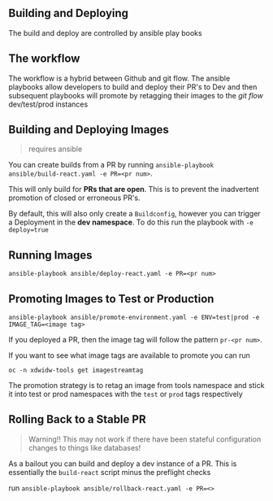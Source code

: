 ## Building and Deploying

The build and deploy are controlled by ansible play books


## The workflow

The workflow is a hybrid between Github and git flow. The ansible playbooks allow developers to build and deploy their PR's to Dev and then subsequent playbooks will promote by retagging their images to the _git flow_ dev/test/prod instances 


## Building and Deploying Images

> requires ansible

You can create builds from a PR by running `ansible-playbook ansible/build-react.yaml -e PR=<pr num>`.

This will only build for __PRs that are open__. This is to prevent the inadvertent promotion of closed or erroneous PR's.

By default, this will also only create a `Buildconfig`, however you can trigger a Deployment in the __dev namespace__. To do this run the playbook with `-e deploy=true`


## Running Images

`ansible-playbook ansible/deploy-react.yaml -e PR=<pr num>`

## Promoting Images to Test or Production

`ansible-playbook ansible/promote-environment.yaml -e ENV=test|prod -e IMAGE_TAG=<image tag>`

If you deployed a PR, then the image tag will follow the pattern `pr-<pr num>`.

If you want to see what image tags are available to promote you can run 

`oc -n xdwidw-tools get imagestreamtag`


The promotion strategy is to retag an image from tools namespace and stick it into test or prod namespaces with the `test` or `prod` tags respectively

## Rolling Back to a Stable PR

> Warning!! This may not work if there have been stateful configuration changes to things like databases!

As a bailout you can build and deploy a dev instance of a PR. This is essentially the `build-react` script
minus the preflight checks

run `ansible-playbook ansible/rollback-react.yaml -e PR=<>`